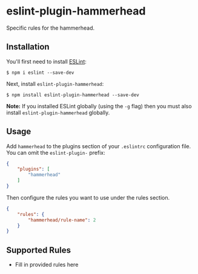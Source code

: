 # eslint-plugin-hammerhead

Specific rules for the hammerhead.

## Installation

You'll first need to install [ESLint](http://eslint.org):

```
$ npm i eslint --save-dev
```

Next, install `eslint-plugin-hammerhead`:

```
$ npm install eslint-plugin-hammerhead --save-dev
```

**Note:** If you installed ESLint globally (using the `-g` flag) then you must also install `eslint-plugin-hammerhead` globally.

## Usage

Add `hammerhead` to the plugins section of your `.eslintrc` configuration file. You can omit the `eslint-plugin-` prefix:

```json
{
    "plugins": [
        "hammerhead"
    ]
}
```


Then configure the rules you want to use under the rules section.

```json
{
    "rules": {
        "hammerhead/rule-name": 2
    }
}
```

## Supported Rules

* Fill in provided rules here





